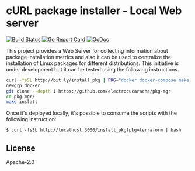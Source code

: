 # cURL package installer - Local Web server
[![Build Status](https://travis-ci.org/electrocucaracha/pkg-mgr.png)](https://travis-ci.org/electrocucaracha/pkg-mgr)
[![Go Report Card](https://goreportcard.com/badge/github.com/electrocucaracha/pkg-mgr)](https://goreportcard.com/report/github.com/electrocucaracha/pkg-mgr)
[![GoDoc](https://godoc.org/github.com/electrocucaracha/pkg-mgr?status.svg)](https://godoc.org/github.com/electrocucaracha/pkg-mgr)

This project provides a Web Server for collecting information about
package installation metrics and also it can be used to centralize the
installation of Linux packages for different distributions. This
initiative is under development but it can be tested using the
following instructions.

```bash
curl -fsSL http://bit.ly/install_pkg | PKG="docker docker-compose make git" bash
newgrp docker
git clone --depth 1 https://github.com/electrocucaracha/pkg-mgr
cd pkg-mgr/
make install
```

Once it's deployed locally, it's possible to consume the scripts
with the following instruction:

    $ curl -fsSL http://localhost:3000/install_pkg?pkg=terraform | bash

## License

Apache-2.0
